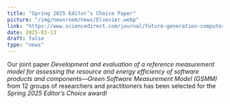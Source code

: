 ```yaml
---
title: "Spring 2025 Editor’s Choice Paper"
picture: "/img/newsroom/news/Elsevier.webp"
link: "https://www.sciencedirect.com/journal/future-generation-computer-systems/about/editors-choice/editor-s-choice-papers"
date: 2025-03-13
draft: false
type: "news"
---
```


Our joint paper *Development and evaluation of a reference measurement model for assessing the resource and energy efficiency of software products and components—Green Software Measurement Model (GSMM)* from 12 groups of researchers and practitioners has been selected for the *Spring 2025 Editor’s Choice* award!